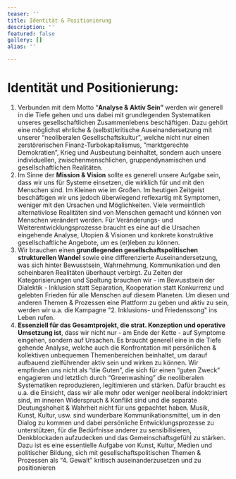 ```yaml
---
teaser: ''
title: Identität & Positionierung
description: ''
featured: false
gallery: []
alias: ''

---
```

# Identität und Positionierung:

1. Verbunden mit dem Motto “**Analyse & Aktiv Sein”** werden wir generell in die Tiefe gehen und uns dabei mit grundlegenden Systematiken unseres gesellschaftlichen Zusammenlebens beschäftigen. Dazu gehört eine möglichst ehrliche & (selbst)kritische Auseinandersetzung mit unserer “neoliberalen Gesellschaftskultur”, welche nicht nur einen zerstörerischen Finanz-Turbokapitalismus, “marktgerechte Demokratien”, Krieg und Ausbeutung beinhaltet, sondern auch unsere individuellen, zwischenmenschlichen, gruppendynamischen und gesellschaftlichen Realitäten.
2. Im Sinne der **Mission & Vision** sollte es generell unsere Aufgabe sein, dass wir uns für Systeme einsetzen, die wirklich für und mit den Menschen sind. Im Kleinen wie im Großen. Im heutigen Zeitgeist beschäftigen wir uns jedoch überwiegend reflexartig mit Symptomen, weniger mit den Ursachen und Möglichkeiten. Viele vermeintlich alternativlose Realitäten sind von Menschen gemacht und können von Menschen verändert werden. Für Veränderungs- und Weiterentwicklungsprozesse braucht es eine auf die Ursachen eingehende Analyse, Utopien & Visionen und konkrete konstruktive gesellschaftliche Angebote, um es (er)leben zu können.
3. Wir brauchen einen **grundlegenden gesellschaftspolitischen strukturellen Wandel** sowie eine differenzierte Auseinandersetzung, was sich hinter Bewusstsein, Wahrnehmung, Kommunikation und den scheinbaren Realitäten überhaupt verbirgt. Zu Zeiten der Kategorisierungen und Spaltung brauchen wir - im Bewusstsein der Dialektik - Inklusion statt Separation, Kooperation statt Konkurrenz und gelebten Frieden für alle Menschen auf diesem Planeten. Um diesen und anderen Themen & Prozessen eine Plattform zu geben und aktiv zu sein, werden wir u.a. die Kampagne "2. Inklusions- und Friedenssong" ins Leben rufen.
4. **Essenziell für das Gesamtprojekt, die strat. Konzeption und operative Umsetzung ist**, dass wir nicht nur - am Ende der Kette - auf Symptome eingehen, sondern auf Ursachen. Es braucht generell eine in die Tiefe gehende Analyse, welche auch die Konfrontation mit persönlichen & kollektiven unbequemen Themenbereichen beinhaltet, um darauf aufbauend zielführender aktiv sein und wirken zu können. Wir empfinden uns nicht als “die Guten”, die sich für einen “guten Zweck” engagieren und letztlich durch “Greenwashing” die neoliberalen Systematiken reproduzieren, legitimieren und stärken. Dafür braucht es u.a. die Einsicht, dass wir alle mehr oder weniger neoliberal indoktriniert sind, im inneren Widerspruch & Konflikt sind und die separate Deutungshoheit & Wahrheit nicht für uns gepachtet haben. Musik, Kunst, Kultur, usw. sind wunderbare Kommunikationsmittel, um in den Dialog zu kommen und dabei persönliche Entwicklungsprozesse zu unterstützen, für die Bedürfnisse anderer zu sensibilisieren, Denkblockaden aufzudecken und das Gemeinschaftsgefühl zu stärken. Dazu ist es eine essentielle Aufgabe von Kunst, Kultur, Medien und politischer Bildung, sich mit gesellschaftspolitischen Themen & Prozessen als “4. Gewalt” kritisch auseinanderzusetzen und zu positionieren